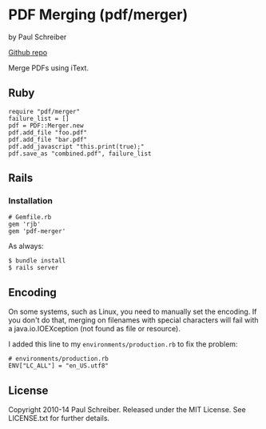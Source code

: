# PDF Merging (pdf/merger)
by Paul Schreiber

[Github repo](http://github.com/paulschreiber/pdf-merger/)

Merge PDFs using iText.

## Ruby

    require "pdf/merger"
    failure_list = []
    pdf = PDF::Merger.new
    pdf.add_file "foo.pdf"
    pdf.add_file "bar.pdf"
    pdf.add_javascript "this.print(true);"
    pdf.save_as "combined.pdf", failure_list

## Rails

### Installation

    # Gemfile.rb
    gem 'rjb'
    gem 'pdf-merger'

As always:

    $ bundle install
    $ rails server

## Encoding

On some systems, such as Linux, you need to manually set the encoding. If you don't do that, merging on filenames with special characters will fail with a java.io.IOEXception (not found as file or resource).

I added this line to my `environments/production.rb` to fix the problem:

    # environments/production.rb
    ENV["LC_ALL"] = "en_US.utf8"

## License

Copyright 2010-14 Paul Schreiber. Released under the MIT License.
See LICENSE.txt for further details.